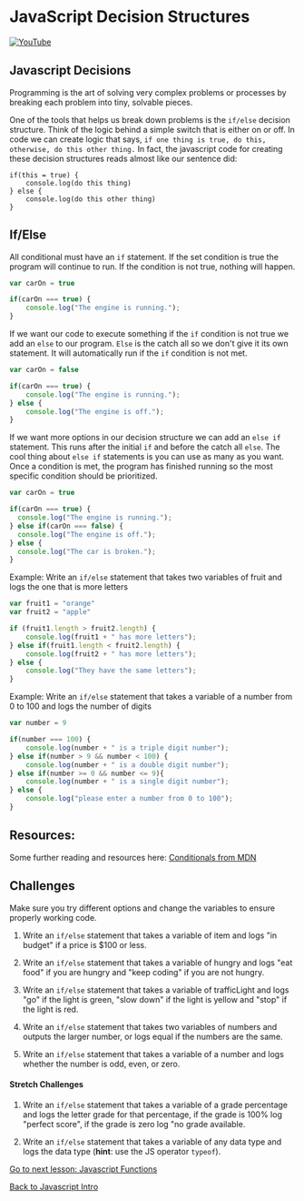 # JavaScript Decision Structures

[![YouTube](http://img.youtube.com/vi/Ee_Phg9Ip-k/0.jpg)](https://www.youtube.com/watch?v=Ee_Phg9Ip-k)



## Javascript Decisions



Programming is the art of solving very complex problems or processes by breaking each problem into tiny, solvable pieces.

One of the tools that helps us break down problems is the `if/else` decision structure. Think of the logic behind a simple switch that is either on or off. In code we can create logic that says,
`if one thing is true, do this, otherwise, do this other thing.`
In fact, the javascript code for creating these decision structures reads almost like our sentence did:
```
if(this = true) {
    console.log(do this thing)
} else {
    console.log(do this other thing)
}
```

## If/Else

All conditional must have an `if` statement. If the set condition is true the program will continue to run. If the condition is not true, nothing will happen.

```javascript
var carOn = true

if(carOn === true) {
    console.log("The engine is running.");
}
```
If we want our code to execute something if the `if` condition is not true we add an `else` to our program. `Else` is the catch all so we don't give it its own statement. It will automatically run if the `if` condition is not met.

```javascript
var carOn = false

if(carOn === true) {
    console.log("The engine is running.");
} else {
    console.log("The engine is off.");
}
```
If we want more options in our decision structure we can add an `else if` statement. This runs after the initial `if` and before the catch all `else`. The cool thing about `else if` statements is you can use as many as you want. Once a condition is met, the program has finished running so the most specific condition should be prioritized.

```javascript
var carOn = true

if(carOn === true) {
  console.log("The engine is running.");
} else if(carOn === false) {
  console.log("The engine is off.");
} else {
  console.log("The car is broken.");
}
```

Example: Write an `if/else` statement that takes two variables of fruit and logs the one that is more letters

```javascript
var fruit1 = "orange"
var fruit2 = "apple"

if (fruit1.length > fruit2.length) {
    console.log(fruit1 + " has more letters");
} else if(fruit1.length < fruit2.length) {
    console.log(fruit2 + " has more letters");
} else {
    console.log("They have the same letters");
}
```
Example: Write an `if/else` statement that takes a variable of a number from 0 to 100 and logs the number of digits
```javascript
var number = 9

if(number === 100) {
    console.log(number + " is a triple digit number");
} else if(number > 9 && number < 100) {
    console.log(number + " is a double digit number");
} else if(number >= 0 && number <= 9){
    console.log(number + " is a single digit number");
} else {
    console.log("please enter a number from 0 to 100");
}
```

## Resources:

Some further reading and resources here: <a href="https://developer.mozilla.org/en-US/docs/Learn/JavaScript/Building_blocks/conditionals">Conditionals from MDN</a>

## Challenges

Make sure you try different options and change the variables to ensure properly working code.

1) Write an `if/else` statement that takes a variable of item and logs "in budget" if a price is $100 or less.

2) Write an `if/else` statement that takes a variable of hungry and logs "eat food" if you are hungry and "keep coding" if you are not hungry.

3) Write an `if/else` statement that takes a variable of trafficLight and logs "go" if the light is green, "slow down" if the light is yellow and "stop" if the light is red.

4) Write an `if/else` statement that takes two variables of numbers and outputs the larger number, or logs equal if the numbers are the same.

5) Write an `if/else` statement that takes a variable of a number and logs whether the number is odd, even, or zero.

#### Stretch Challenges

1) Write an `if/else` statement that takes a variable of a grade percentage and logs the letter grade for that percentage, if the grade is 100% log "perfect score", if the grade is zero log "no grade available.

2) Write an `if/else` statement that takes a variable of any data type and logs the data type (**hint**: use the JS operator `typeof`).


[Go to next lesson: Javascript Functions](./03js_functions.md)


[Back to Javascript Intro](./01js_intro.md)
